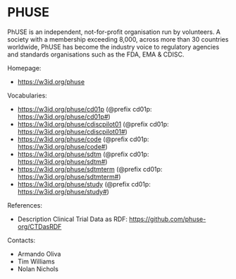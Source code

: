 PHUSE
=====
PhUSE is an independent, not-for-profit organisation run by volunteers. A society with a membership exceeding 8,000, across more than 30 countries worldwide, PhUSE has become the industry voice to regulatory agencies and standards organisations such as the FDA, EMA & CDISC.

Homepage:
* https://w3id.org/phuse

Vocabularies:
* https://w3id.org/phuse/cd01p (@prefix cd01p: https://w3id.org/phuse/cd01p#)
* https://w3id.org/phuse/cdiscpilot01 (@prefix cd01p: https://w3id.org/phuse/cdiscpilot01#)
* https://w3id.org/phuse/code (@prefix cd01p: https://w3id.org/phuse/code#)
* https://w3id.org/phuse/sdtm (@prefix cd01p: https://w3id.org/phuse/sdtm#)
* https://w3id.org/phuse/sdtmterm (@prefix cd01p: https://w3id.org/phuse/sdtmterm#)
* https://w3id.org/phuse/study (@prefix cd01p: https://w3id.org/phuse/study#)

References:
* Description Clinical Trial Data as RDF: https://github.com/phuse-org/CTDasRDF

Contacts:
* Armando Oliva
* Tim Williams
* Nolan Nichols
